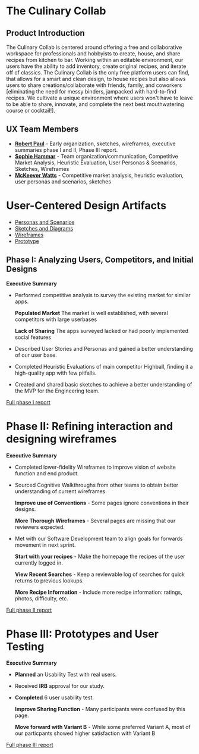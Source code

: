 # The Culinary Collab


## **Product Introduction**
The Culinary Collab is centered around offering a free and collaborative workspace for professionals and hobbyists to create, house, and share recipes from kitchen to bar. Working within an editable environment, our users have the ability to add inventory, create original recipes, and iterate off of classics. The Culinary Collab is the only free platform users can find, that allows for a smart and clean design, to house recipes but also allows users to share creations/collaborate with friends, family, and coworkers [eliminating the need for messy binders, jampacked with hard-to-find recipes. We cultivate a unique environment where users won't have to leave to be able to share, innovate, and complete the next best mouthwatering course or cocktail!].

## UX Team Members

* **[Robert Paul](https://usabilityengineering.github.io/ux-portfolio-robkpaul/)** - Early organization, sketches, wireframes, executive summaries phase I and II, Phase III report.
* **[Sophie Hammar](https://usabilityengineering.github.io/ux-portfolio-shammar001/)** - Team organization/communication, Competitive Market Analysis, Heuristic Evaluation, User Personas & Scenarios, Sketches, Wireframes
* **[McKeever Watts](https://usabilityengineering.github.io/ux-portfolio-Prospector/)** - Competitive market analysis, heuristic evaluation, user personas and scenarios, sketches 

# User-Centered Design Artifacts

* [Personas and Scenarios](personas/)
* [Sketches and Diagrams](sketches/)
* [Wireframes](wireframes/)
* [Prototype](#)

## Phase I: Analyzing Users, Competitors, and Initial Designs

**Executive Summary**

* Performed competitive analysis to survey the existing market for similar apps.

    **Populated Market** The market is well established, with several competitors with large userbases

    **Lack of Sharing** The apps surveyed lacked or had poorly implemented social features

* Described User Stories and Personas and gained a  better understanding of our user base.

* Completed Heuristic Evaluations of main competitor Highball, finding it a high-quality app with few pitfalls.

* Created and shared basic sketches to achieve a better understanding of the MVP for the Engineering team.

[Full phase I report](phaseI/)

# Phase II: Refining interaction and designing wireframes

**Executive Summary**

* Completed lower-fidelity Wireframes to improve vision of website function and end product.

* Sourced Cognitive Walkthroughs from other teams to obtain better understanding of current wireframes.

    **Improve use of Conventions** - Some pages ignore conventions in their designs.

    **More Thorough  Wireframes** - Several pages are missing that our reviewers expected.

* Met with our Software Development team to align goals for forwards movement in next sprint.
    
    **Start with your recipes** - Make the homepage the recipes of the user currently logged in.

    **View Recent Searches** - Keep a reviewable log of searches for quick returns to previous lookups.

    **More Recipe Information** - Include more recipe information: ratings, photos, difficulty, etc.

[Full phase II report](phaseII/)

# Phase III: Prototypes and User Testing

**Executive Summary**

* **Planned** an Usability Test with real users.
* Received **IRB** approval for our study.
* **Completed** 6 user usability test.

  **Improve Sharing Function** - Many participants were confused by this page.

  **Move forward with Variant B** - While some preferred Variant A, most of our particpants showed higher satisfaction with Variant B


[Full phase III report](phaseIII/)
